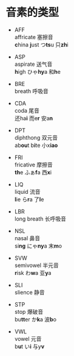 ﻿# 音素的类型

- AFF  
  affricate 塞擦音  
  **c**hina **j**ust つ**ts**u 只**zh**i
  
- ASP  
  aspirate 送气音  
  **h**igh ひゃ**hy**a 和**h**e

- BRE  
  breath 呼吸音

- CDA  
  coda 尾音  
  还ha**i** 而e**r** 安a**n**

- DPT  
  diphthong 双元音  
  ab**ou**t b**i**te 小x**iao**
  
- FRI  
  fricative 摩擦音  
  **th**e ふぁ**f**a 西**x**i

- LIQ  
  liquid 流音  
  **l**ie ら**r**a 了**l**e

- LBR  
  long breath 长呼吸音

- NSL  
  nasal 鼻音  
  si**ng** にゃ**ny**a 末**m**o

- SVW  
  semivowel 半元音  
  **r**isk わ**w**a 亚**y**a

- SLI  
  slience 静音

- STP  
  stop 爆破音  
  bu**tt**er か**k**a 波**b**o

- VWL  
  vowel 元音  
  b**u**t い**i** 与y**v**
